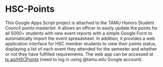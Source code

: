 # HSC-Points
This Google Apps Script project is attached to the TAMU Honors Student Council points masterlist. It allows an officer to easily update the points for all 5000+ students with new event reports with a simple Google Form to automatically import the event spreadsheet. In addition, it provides a web application interface for HSC member students to view their points status, displaying a list of each event they attended for the semester and whether or not they have fulfilled requirements. The web app can be accessed at [tx.ag/HSCPoints](https://tx.ax/HSCPoints) (need to log in using @tamu.edu Google account).

